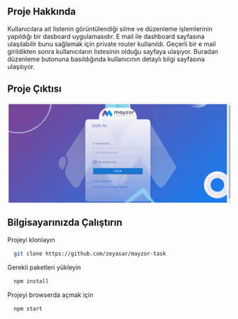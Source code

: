 ## Proje Hakkında

Kullanıcılara ait listenin görüntülendiği silme ve düzenleme işlemlerinin yapıldığı bir dasboard uygulamasıdır. E mail ile dashboard sayfasına ulaşılabilir bunu sağlamak için private router kullanıldı. Geçerli bir e mail girildikten sonra kullanıcıların listesinin olduğu sayfaya ulaşıyor. Buradan düzenleme butonuna basıldığında kullanıcının detaylı bilgi sayfasına ulaşılıyor.

## Proje Çıktısı
![proje gif](src/assets/project.gif)
## Bilgisayarınızda Çalıştırın

Projeyi klonlayın

```bash
  git clone https://github.com/zeyasar/mayzor-task
```

Gerekli paketleri yükleyin

```bash
  npm install
```

Projeyi browserda açmak için
```bash
  npm start
```